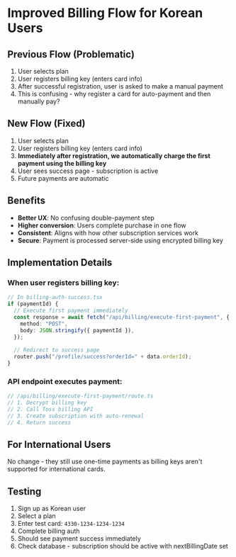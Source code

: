 # Improved Billing Flow for Korean Users

## Previous Flow (Problematic)
1. User selects plan
2. User registers billing key (enters card info)
3. After successful registration, user is asked to make a manual payment
4. This is confusing - why register a card for auto-payment and then manually pay?

## New Flow (Fixed)
1. User selects plan
2. User registers billing key (enters card info)
3. **Immediately after registration, we automatically charge the first payment using the billing key**
4. User sees success page - subscription is active
5. Future payments are automatic

## Benefits
- **Better UX**: No confusing double-payment step
- **Higher conversion**: Users complete purchase in one flow
- **Consistent**: Aligns with how other subscription services work
- **Secure**: Payment is processed server-side using encrypted billing key

## Implementation Details

### When user registers billing key:
```typescript
// In billing-auth-success.tsx
if (paymentId) {
  // Execute first payment immediately
  const response = await fetch("/api/billing/execute-first-payment", {
    method: "POST",
    body: JSON.stringify({ paymentId }),
  });
  
  // Redirect to success page
  router.push("/profile/success?orderId=" + data.orderId);
}
```

### API endpoint executes payment:
```typescript
// /api/billing/execute-first-payment/route.ts
// 1. Decrypt billing key
// 2. Call Toss billing API
// 3. Create subscription with auto-renewal
// 4. Return success
```

## For International Users
No change - they still use one-time payments as billing keys aren't supported for international cards.

## Testing
1. Sign up as Korean user
2. Select a plan
3. Enter test card: `4330-1234-1234-1234`
4. Complete billing auth
5. Should see payment success immediately
6. Check database - subscription should be active with nextBillingDate set